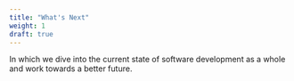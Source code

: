 ```yaml
---
title: "What's Next"
weight: 1
draft: true
---
```


In which we dive into the current state of software development as a whole and work towards a better future.
